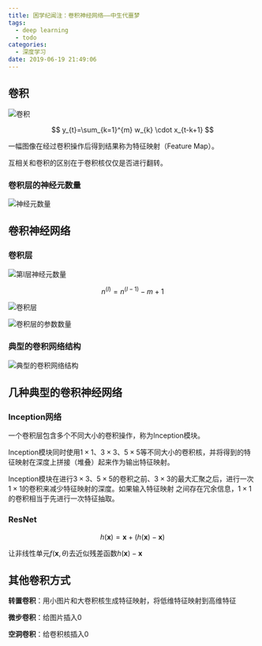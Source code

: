 ```yaml
---
title: 困学纪闻注：卷积神经网络——中生代噩梦
tags:
  - deep learning
  - todo
categories:
  - 深度学习
date: 2019-06-19 21:49:06
---
```


## 卷积

![卷积](https://s2.ax1x.com/2019/06/19/VXcsyj.png)

$$
y_{t}=\sum_{k=1}^{m} w_{k} \cdot x_{t-k+1}
$$

一幅图像在经过卷积操作后得到结果称为特征映射（Feature Map）。

互相关和卷积的区别在于卷积核仅仅是否进行翻转。

### 卷积层的神经元数量

![神经元数量](https://s2.ax1x.com/2019/06/19/VXcz1e.png)

## 卷积神经网络

### 卷积层

![第$l$层神经元数量](https://s2.ax1x.com/2019/06/19/VXgY3F.png)

$$
n^{(l)}=n^{(l-1)}-m+1
$$

![卷积层](https://s2.ax1x.com/2019/06/19/VXgWDA.png)

![卷积层的参数数量](https://s2.ax1x.com/2019/06/19/VX2C2F.png)

### 典型的卷积网络结构

![典型的卷积网络结构](https://s2.ax1x.com/2019/06/19/VX21rd.png)

## 几种典型的卷积神经网络

### Inception网络

一个卷积层包含多个不同大小的卷积操作，称为Inception模块。

Inception模块同时使用$1 × 1$、$3 × 3$、$5 × 5$等不同大小的卷积核，并将得到的特征映射在深度上拼接（堆叠）起来作为输出特征映射。

Inception模块在进行$3 × 3$、$5 × 5$的卷积之前、$3 × 3$的最大汇聚之后，进行一次$1×1$的卷积来减少特征映射的深度。如果输入特征映射 之间存在冗余信息，$1 × 1$的卷积相当于先进行一次特征抽取。

### ResNet

$$
h(\mathbf{x})=\mathbf{x}+(h(\mathbf{x})-\mathbf{x})
$$

让非线性单元$f(\mathbf{x}, \theta)$去近似残差函数$h(\mathbf{x})−\mathbf{x}$

## 其他卷积方式

**转置卷积**：用小图片和大卷积核生成特征映射，将低维特征映射到高维特征

**微步卷积**：给图片插入0

**空洞卷积**：给卷积核插入0


